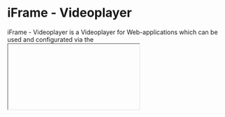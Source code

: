 # iFrame - Videoplayer

iFrame - Videoplayer is a Videoplayer for Web-applications which can be used and configurated via the <iframe>-tag

  - Easy use
  - Completely free
  - Great browser-compability

# How to use

It's easy just include the files on your server and use an iFrame to include it on a website.
This would create a clean videoplayer:
```html
<iframe height="900" width="1600" src="your_path_to_player/mp4/"></iframe>
```
It's possible to use it via my website too:
```html
<iframe height="900" width="1600" src="https://iframe/kriebel.ddnsfree.com/video/?src=<url to file>">
```
But this option only provides support of using URL as filesource.

# Configuration
This player wouldn't show anything because he doesn't know which file, so we need to configure him
The configuration is made by using a query-string:
```html
<iframe height="900" width="1600" src="mp4/?src=./media/test.mp4"></iframe>
```
This would create a player for the file "your_path_to_player/mp4/media/test.mp4" which is actually the default configuration.

There are several options to use.
| Parameter | Type          | Description                                       | Default value         |
| ---       | ---           | ---                                               | ---                   |
| src       | `String`      | path to file - can be url, absolute or relative   | `"./media/test.mp4"`  |
| dl        | `boolean`     | display of download button                        | `false`               |
| t         | `int / String`| style type that can be used more infos at styling | `1`                   | 

Example of full configurated player:
```html
<iframe height="900" width="1600" src="mp4/?src=./media/test.mp4&t=1&dl=true"></iframe>
```

and would create following mediaplayer:
![https://iframe/kriebel.ddnsfree.com/video/?src=./media/test.mp4&t=1&dl=true](https://kriebel.ddnsfree.com/media/images/other/mp4_screenshot.jpg)

# Styling

It is possible to create own CSS or edit the default.
The player gets its stylesheets from `./css/1.css` file by default.
By editing it you can edit the default styling.
Another option is to add a new CSS file into that directory and set the t-parameter to filename.

Example:
| Filename  | Query     |
| ---       | ---       |
| blabla.css| t=blabla  |
| 2.css     | t=2       |

# License
Take a look into LICENSE file

